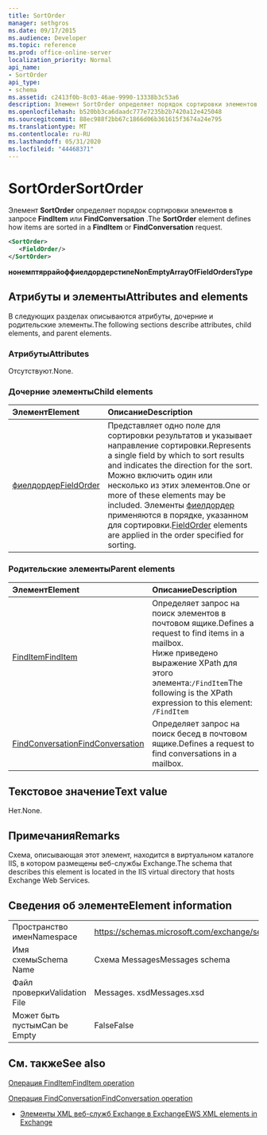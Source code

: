 ```yaml
---
title: SortOrder
manager: sethgros
ms.date: 09/17/2015
ms.audience: Developer
ms.topic: reference
ms.prod: office-online-server
localization_priority: Normal
api_name:
- SortOrder
api_type:
- schema
ms.assetid: c2413f0b-8c03-46ae-9990-13338b3c53a6
description: Элемент SortOrder определяет порядок сортировки элементов в запросе FindItem или FindConversation.
ms.openlocfilehash: b520bb3ca6daadc777e7235b2b7420a12e425048
ms.sourcegitcommit: 88ec988f2bb67c1866d06b361615f3674a24e795
ms.translationtype: MT
ms.contentlocale: ru-RU
ms.lasthandoff: 05/31/2020
ms.locfileid: "44468371"
---
```

# <a name="sortorder"></a><span data-ttu-id="5054b-103">SortOrder</span><span class="sxs-lookup"><span data-stu-id="5054b-103">SortOrder</span></span>

<span data-ttu-id="5054b-104">Элемент **SortOrder** определяет порядок сортировки элементов в запросе **FindItem** или **FindConversation** .</span><span class="sxs-lookup"><span data-stu-id="5054b-104">The **SortOrder** element defines how items are sorted in a **FindItem** or **FindConversation** request.</span></span> 
  
```xml
<SortOrder>
   <FieldOrder/>
</SortOrder>
```

 <span data-ttu-id="5054b-105">**нонемптяррайоффиелдордерстипе**</span><span class="sxs-lookup"><span data-stu-id="5054b-105">**NonEmptyArrayOfFieldOrdersType**</span></span>
## <a name="attributes-and-elements"></a><span data-ttu-id="5054b-106">Атрибуты и элементы</span><span class="sxs-lookup"><span data-stu-id="5054b-106">Attributes and elements</span></span>

<span data-ttu-id="5054b-107">В следующих разделах описываются атрибуты, дочерние и родительские элементы.</span><span class="sxs-lookup"><span data-stu-id="5054b-107">The following sections describe attributes, child elements, and parent elements.</span></span>
  
### <a name="attributes"></a><span data-ttu-id="5054b-108">Атрибуты</span><span class="sxs-lookup"><span data-stu-id="5054b-108">Attributes</span></span>

<span data-ttu-id="5054b-109">Отсутствуют.</span><span class="sxs-lookup"><span data-stu-id="5054b-109">None.</span></span>
  
### <a name="child-elements"></a><span data-ttu-id="5054b-110">Дочерние элементы</span><span class="sxs-lookup"><span data-stu-id="5054b-110">Child elements</span></span>

|<span data-ttu-id="5054b-111">**Элемент**</span><span class="sxs-lookup"><span data-stu-id="5054b-111">**Element**</span></span>|<span data-ttu-id="5054b-112">**Описание**</span><span class="sxs-lookup"><span data-stu-id="5054b-112">**Description**</span></span>|
|:-----|:-----|
|[<span data-ttu-id="5054b-113">фиелдордер</span><span class="sxs-lookup"><span data-stu-id="5054b-113">FieldOrder</span></span>](fieldorder.md) <br/> |<span data-ttu-id="5054b-114">Представляет одно поле для сортировки результатов и указывает направление сортировки.</span><span class="sxs-lookup"><span data-stu-id="5054b-114">Represents a single field by which to sort results and indicates the direction for the sort.</span></span> <span data-ttu-id="5054b-115">Можно включить один или несколько из этих элементов.</span><span class="sxs-lookup"><span data-stu-id="5054b-115">One or more of these elements may be included.</span></span> <span data-ttu-id="5054b-116">Элементы [фиелдордер](fieldorder.md) применяются в порядке, указанном для сортировки.</span><span class="sxs-lookup"><span data-stu-id="5054b-116">[FieldOrder](fieldorder.md) elements are applied in the order specified for sorting.</span></span>  <br/> |
   
### <a name="parent-elements"></a><span data-ttu-id="5054b-117">Родительские элементы</span><span class="sxs-lookup"><span data-stu-id="5054b-117">Parent elements</span></span>

|<span data-ttu-id="5054b-118">**Элемент**</span><span class="sxs-lookup"><span data-stu-id="5054b-118">**Element**</span></span>|<span data-ttu-id="5054b-119">**Описание**</span><span class="sxs-lookup"><span data-stu-id="5054b-119">**Description**</span></span>|
|:-----|:-----|
|[<span data-ttu-id="5054b-120">FindItem</span><span class="sxs-lookup"><span data-stu-id="5054b-120">FindItem</span></span>](finditem.md) <br/> |<span data-ttu-id="5054b-121">Определяет запрос на поиск элементов в почтовом ящике.</span><span class="sxs-lookup"><span data-stu-id="5054b-121">Defines a request to find items in a mailbox.</span></span>  <br/> <span data-ttu-id="5054b-122">Ниже приведено выражение XPath для этого элемента:`/FindItem`</span><span class="sxs-lookup"><span data-stu-id="5054b-122">The following is the XPath expression to this element:  `/FindItem`</span></span> <br/> |
|[<span data-ttu-id="5054b-123">FindConversation</span><span class="sxs-lookup"><span data-stu-id="5054b-123">FindConversation</span></span>](findconversation.md) <br/> |<span data-ttu-id="5054b-124">Определяет запрос на поиск бесед в почтовом ящике.</span><span class="sxs-lookup"><span data-stu-id="5054b-124">Defines a request to find conversations in a mailbox.</span></span>  <br/> |
   
## <a name="text-value"></a><span data-ttu-id="5054b-125">Текстовое значение</span><span class="sxs-lookup"><span data-stu-id="5054b-125">Text value</span></span>

<span data-ttu-id="5054b-126">Нет.</span><span class="sxs-lookup"><span data-stu-id="5054b-126">None.</span></span>
  
## <a name="remarks"></a><span data-ttu-id="5054b-127">Примечания</span><span class="sxs-lookup"><span data-stu-id="5054b-127">Remarks</span></span>

<span data-ttu-id="5054b-128">Схема, описывающая этот элемент, находится в виртуальном каталоге IIS, в котором размещены веб-службы Exchange.</span><span class="sxs-lookup"><span data-stu-id="5054b-128">The schema that describes this element is located in the IIS virtual directory that hosts Exchange Web Services.</span></span>
  
## <a name="element-information"></a><span data-ttu-id="5054b-129">Сведения об элементе</span><span class="sxs-lookup"><span data-stu-id="5054b-129">Element information</span></span>

|||
|:-----|:-----|
|<span data-ttu-id="5054b-130">Пространство имен</span><span class="sxs-lookup"><span data-stu-id="5054b-130">Namespace</span></span>  <br/> |https://schemas.microsoft.com/exchange/services/2006/messages  <br/> |
|<span data-ttu-id="5054b-131">Имя схемы</span><span class="sxs-lookup"><span data-stu-id="5054b-131">Schema Name</span></span>  <br/> |<span data-ttu-id="5054b-132">Схема Messages</span><span class="sxs-lookup"><span data-stu-id="5054b-132">Messages schema</span></span>  <br/> |
|<span data-ttu-id="5054b-133">Файл проверки</span><span class="sxs-lookup"><span data-stu-id="5054b-133">Validation File</span></span>  <br/> |<span data-ttu-id="5054b-134">Messages. xsd</span><span class="sxs-lookup"><span data-stu-id="5054b-134">Messages.xsd</span></span>  <br/> |
|<span data-ttu-id="5054b-135">Может быть пустым</span><span class="sxs-lookup"><span data-stu-id="5054b-135">Can be Empty</span></span>  <br/> |<span data-ttu-id="5054b-136">False</span><span class="sxs-lookup"><span data-stu-id="5054b-136">False</span></span>  <br/> |
   
## <a name="see-also"></a><span data-ttu-id="5054b-137">См. также</span><span class="sxs-lookup"><span data-stu-id="5054b-137">See also</span></span>



[<span data-ttu-id="5054b-138">Операция FindItem</span><span class="sxs-lookup"><span data-stu-id="5054b-138">FindItem operation</span></span>](finditem-operation.md)
  
[<span data-ttu-id="5054b-139">Операция FindConversation</span><span class="sxs-lookup"><span data-stu-id="5054b-139">FindConversation operation</span></span>](findconversation-operation.md)


- [<span data-ttu-id="5054b-140">Элементы XML веб-служб Exchange в Exchange</span><span class="sxs-lookup"><span data-stu-id="5054b-140">EWS XML elements in Exchange</span></span>](ews-xml-elements-in-exchange.md)

